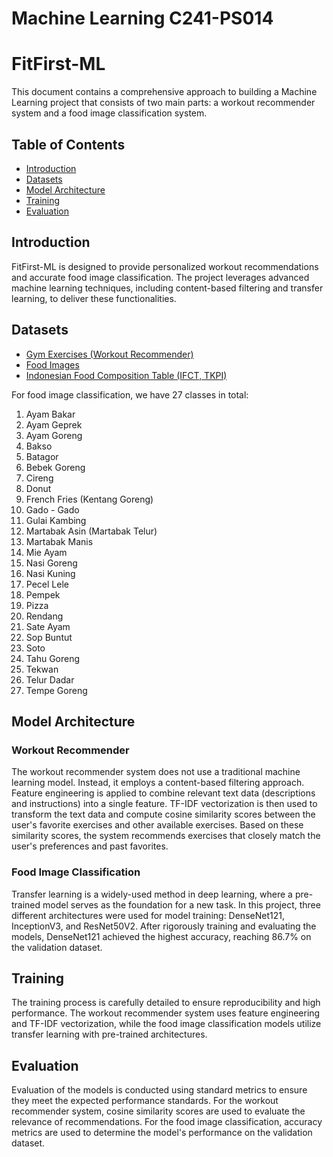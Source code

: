 # Machine Learning C241-PS014

# FitFirst-ML

This document contains a comprehensive approach to building a Machine Learning project that consists of two main parts: a workout recommender system and a food image classification system.

## Table of Contents
- [Introduction](#introduction)
- [Datasets](#datasets)
- [Model Architecture](#model-architecture)
- [Training](#training)
- [Evaluation](#evaluation)

## Introduction
FitFirst-ML is designed to provide personalized workout recommendations and accurate food image classification. The project leverages advanced machine learning techniques, including content-based filtering and transfer learning, to deliver these functionalities.

## Datasets
* [Gym Exercises (Workout Recommender)](https://drive.google.com/drive/folders/1GtexsAywKkM57FiDTbUIwEAnydOV9RqL?usp=sharing)
* [Food Images](https://drive.google.com/drive/folders/1HAV1u8pomMbwt6AvNk-LlgW6BSek-x6P?usp=sharing)
* [Indonesian Food Composition Table (IFCT, TKPI)](https://docs.google.com/spreadsheets/d/1Ql38aqKQYH4GM9rvFz7OgGcMRtNSvkIDGXj61djxKic/edit?usp=sharing)

For food image classification, we have 27 classes in total:
1. Ayam Bakar
2. Ayam Geprek
3. Ayam Goreng
4. Bakso
5. Batagor
6. Bebek Goreng
7. Cireng
8. Donut
9. French Fries (Kentang Goreng)
10. Gado - Gado
11. Gulai Kambing
12. Martabak Asin (Martabak Telur)
13. Martabak Manis
14. Mie Ayam 
15. Nasi Goreng
16. Nasi Kuning
17. Pecel Lele
18. Pempek
19. Pizza
20. Rendang
21. Sate Ayam
22. Sop Buntut
23. Soto
24. Tahu Goreng
25. Tekwan
26. Telur Dadar
27. Tempe Goreng

##  Model Architecture

### Workout Recommender
The workout recommender system does not use a traditional machine learning model. Instead, it employs a content-based filtering approach. Feature engineering is applied to combine relevant text data (descriptions and instructions) into a single feature. TF-IDF vectorization is then used to transform the text data and compute cosine similarity scores between the user's favorite exercises and other available exercises. Based on these similarity scores, the system recommends exercises that closely match the user's preferences and past favorites.

###  Food Image Classification
Transfer learning is a widely-used method in deep learning, where a pre-trained model serves as the foundation for a new task. In this project, three different architectures were used for model training: DenseNet121, InceptionV3, and ResNet50V2. After rigorously training and evaluating the models, DenseNet121 achieved the highest accuracy, reaching 86.7% on the validation dataset.

##  Training 
The training process is carefully detailed to ensure reproducibility and high performance. The workout recommender system uses feature engineering and TF-IDF vectorization, while the food image classification models utilize transfer learning with pre-trained architectures.

##  Evaluation
Evaluation of the models is conducted using standard metrics to ensure they meet the expected performance standards. For the workout recommender system, cosine similarity scores are used to evaluate the relevance of recommendations. For the food image classification, accuracy metrics are used to determine the model's performance on the validation dataset.
